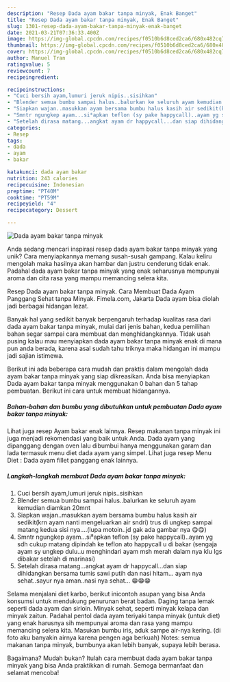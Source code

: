 ```yaml
---
description: "Resep Dada ayam bakar tanpa minyak, Enak Banget"
title: "Resep Dada ayam bakar tanpa minyak, Enak Banget"
slug: 1301-resep-dada-ayam-bakar-tanpa-minyak-enak-banget
date: 2021-03-21T07:36:33.400Z
image: https://img-global.cpcdn.com/recipes/f0510b6d8ced2ca6/680x482cq70/dada-ayam-bakar-tanpa-minyak-foto-resep-utama.jpg
thumbnail: https://img-global.cpcdn.com/recipes/f0510b6d8ced2ca6/680x482cq70/dada-ayam-bakar-tanpa-minyak-foto-resep-utama.jpg
cover: https://img-global.cpcdn.com/recipes/f0510b6d8ced2ca6/680x482cq70/dada-ayam-bakar-tanpa-minyak-foto-resep-utama.jpg
author: Manuel Tran
ratingvalue: 5
reviewcount: 7
recipeingredient:

recipeinstructions:
- "Cuci bersih ayam,lumuri jeruk nipis..sisihkan"
- "Blender semua bumbu sampai halus..balurkan ke seluruh ayam kemudian diamkan 20mnt"
- "Siapkan wajan..masukkan ayam bersama bumbu halus kasih air sedikit(krn ayam nanti mengeluarkan air sndri) trus di ungkep sampai matang kedua sisi nya....(lupa motoin..jd gak ada gambar nya 😋😋)"
- "Smntr ngungkep ayam...si⁸apkan teflon (sy pake happycall)..ayam yg sdh cukup matang dipindah ke teflon ato happycall u di bakar (sengaja ayam sy ungkep dulu..u menghindari ayam msh merah dalam nya klu lgs dibakar setelah di marinasi)"
- "Setelah dirasa matang...angkat ayam dr happycall...dan siap dihidangkan bersama tumis sawi putih dan nasi hitam... ayam nya sehat..sayur nya aman..nasi nya sehat... 😁😁😁"
categories:
- Resep
tags:
- dada
- ayam
- bakar

katakunci: dada ayam bakar 
nutrition: 243 calories
recipecuisine: Indonesian
preptime: "PT40M"
cooktime: "PT59M"
recipeyield: "4"
recipecategory: Dessert

---
```



![Dada ayam bakar tanpa minyak](https://img-global.cpcdn.com/recipes/f0510b6d8ced2ca6/680x482cq70/dada-ayam-bakar-tanpa-minyak-foto-resep-utama.jpg)

Anda sedang mencari inspirasi resep dada ayam bakar tanpa minyak yang unik? Cara menyiapkannya memang susah-susah gampang. Kalau keliru mengolah maka hasilnya akan hambar dan justru cenderung tidak enak. Padahal dada ayam bakar tanpa minyak yang enak seharusnya mempunyai aroma dan cita rasa yang mampu memancing selera kita.

Resep Dada ayam bakar tanpa minyak. Cara Membuat Dada Ayam Panggang Sehat tanpa Minyak. Fimela.com, Jakarta Dada ayam bisa diolah jadi berbagai hidangan lezat.

Banyak hal yang sedikit banyak berpengaruh terhadap kualitas rasa dari dada ayam bakar tanpa minyak, mulai dari jenis bahan, kedua pemilihan bahan segar sampai cara membuat dan menghidangkannya. Tidak usah pusing kalau mau menyiapkan dada ayam bakar tanpa minyak enak di mana pun anda berada, karena asal sudah tahu triknya maka hidangan ini mampu jadi sajian istimewa.


Berikut ini ada beberapa cara mudah dan praktis dalam mengolah dada ayam bakar tanpa minyak yang siap dikreasikan. Anda bisa menyiapkan Dada ayam bakar tanpa minyak menggunakan 0 bahan dan 5 tahap pembuatan. Berikut ini cara untuk membuat hidangannya.

<!--inarticleads1-->

##### Bahan-bahan dan bumbu yang dibutuhkan untuk pembuatan Dada ayam bakar tanpa minyak:



Lihat juga resep Ayam bakar enak lainnya. Resep makanan tanpa minyak ini juga menjadi rekomendasi yang baik untuk Anda. Dada ayam yang dipanggang dengan oven lalu dibumbui hanya menggunakan garam dan lada termasuk menu diet dada ayam yang simpel. Lihat juga resep Menu Diet : Dada ayam fillet panggang enak lainnya. 

<!--inarticleads2-->

##### Langkah-langkah membuat Dada ayam bakar tanpa minyak:

1. Cuci bersih ayam,lumuri jeruk nipis..sisihkan
1. Blender semua bumbu sampai halus..balurkan ke seluruh ayam kemudian diamkan 20mnt
1. Siapkan wajan..masukkan ayam bersama bumbu halus kasih air sedikit(krn ayam nanti mengeluarkan air sndri) trus di ungkep sampai matang kedua sisi nya....(lupa motoin..jd gak ada gambar nya 😋😋)
1. Smntr ngungkep ayam...si⁸apkan teflon (sy pake happycall)..ayam yg sdh cukup matang dipindah ke teflon ato happycall u di bakar (sengaja ayam sy ungkep dulu..u menghindari ayam msh merah dalam nya klu lgs dibakar setelah di marinasi)
1. Setelah dirasa matang...angkat ayam dr happycall...dan siap dihidangkan bersama tumis sawi putih dan nasi hitam... ayam nya sehat..sayur nya aman..nasi nya sehat... 😁😁😁


Selama menjalani diet karbo, berikut inicontoh asupan yang bisa Anda konsumsi untuk mendukung penurunan berat badan. Daging tanpa lemak seperti dada ayam dan sirloin. Minyak sehat, seperti minyak kelapa dan minyak zaitun. Padahal pentol dada ayam teriyaki tanpa minyak (untuk diet) yang enak harusnya sih mempunyai aroma dan rasa yang mampu memancing selera kita. Masukan bumbu iris, aduk sampe air-nya kering. (di foto aku banyakin airnya karena pengen aga berkuah) Notes: semua makanan tanpa minyak, bumbunya akan lebih banyak, supaya lebih berasa. 

Bagaimana? Mudah bukan? Itulah cara membuat dada ayam bakar tanpa minyak yang bisa Anda praktikkan di rumah. Semoga bermanfaat dan selamat mencoba!
